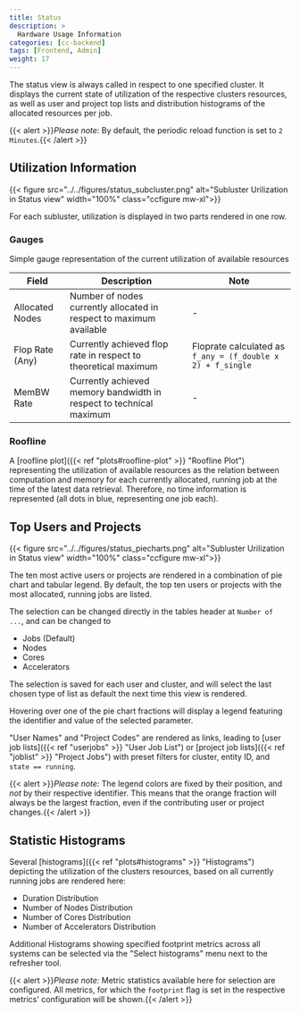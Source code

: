 ```yaml
---
title: Status
description: >
  Hardware Usage Information
categories: [cc-backend]
tags: [Frontend, Admin]
weight: 17
---
```


The status view is always called in respect to one specified cluster. It displays the current state of utilization of the respective clusters resources, as well as user and project top lists and distribution histograms of the allocated resources per job.

{{< alert >}}*Please note:* By default, the periodic reload function is set to `2 Minutes`.{{< /alert >}}

## Utilization Information

{{< figure src="../../figures/status_subcluster.png" alt="Subluster Urilization in Status view" width="100%" class="ccfigure mw-xl">}}

For each subluster, utilization is displayed in two parts rendered in one row.

### Gauges

Simple gauge representation of the current utilization of available resources

|Field|Description|Note|
|-----|-----------|----|
|Allocated Nodes|Number of nodes currently allocated in respect to maximum available|-|
|Flop Rate (Any)|Currently achieved flop rate in respect to theoretical maximum|Floprate calculated  as `f_any = (f_double x 2) + f_single`|
|MemBW Rate|Currently achieved memory bandwidth in respect to technical maximum|-|

### Roofline

A [roofline plot]({{< ref "plots#roofline-plot" >}} "Roofline Plot") representing the utilization of available resources as the relation between computation and memory for each currently allocated, running job at the time of the latest data retrieval. Therefore, no time information is represented (all dots in blue, representing one job each).

## Top Users and Projects

{{< figure src="../../figures/status_piecharts.png" alt="Subluster Urilization in Status view" width="100%" class="ccfigure mw-xl">}}

The ten most active users or projects are rendered in a combination of pie chart and tabular legend. By default, the top ten users or projects with the most allocated, running jobs are listed.

The selection can be changed directly in the tables header at `Number of ...`, and can be changed to

* Jobs (Default)
* Nodes
* Cores
* Accelerators

The selection is saved for each user and cluster, and will select the last chosen type of list as default the next time this view is rendered.

Hovering over one of the pie chart fractions will display a legend featuring the identifier and value of the selected parameter.

"User Names" and "Project Codes" are rendered as links, leading to [user job lists]({{< ref "userjobs" >}} "User Job List") or [project job lists]({{< ref "joblist" >}} "Project Jobs") with preset filters for cluster, entity ID, and `state == running`.

{{< alert >}}*Please note:* The legend colors are fixed by their position, and *not* by their respective identifier. This means that the orange fraction will always be the largest fraction, even if the contributing user or project changes.{{< /alert >}}

## Statistic Histograms

Several [histograms]({{< ref "plots#histograms" >}} "Histograms") depicting the utilization of the clusters resources, based on all currently running jobs are rendered here:

* Duration Distribution
* Number of Nodes Distribution
* Number of Cores Distribution
* Number of Accelerators Distribution

Additional Histograms showing specified footprint metrics across all systems can be selected via the "Select histograms" menu next to the refresher tool.

{{< alert >}}*Please note:* Metric statistics available here for selection are configured. All metrics, for which the `footprint` flag is set in the respective metrics' configuration will be shown.{{< /alert >}}